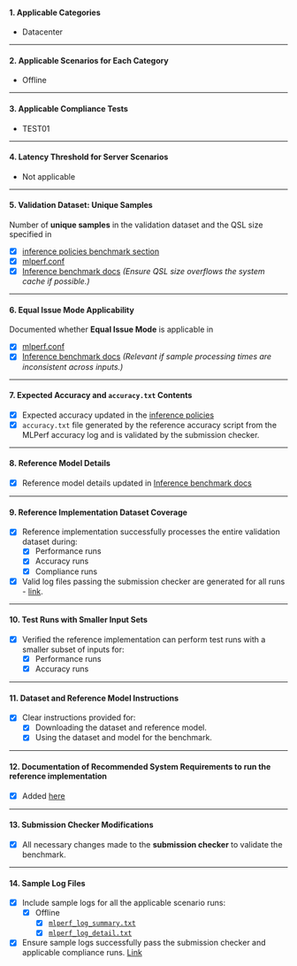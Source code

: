 
#### **1. Applicable Categories**
- Datacenter

---

#### **2. Applicable Scenarios for Each Category**
- Offline

---

#### **3. Applicable Compliance Tests**
- TEST01

---

#### **4. Latency Threshold for Server Scenarios**
- Not applicable

---

#### **5. Validation Dataset: Unique Samples**
Number of **unique samples** in the validation dataset and the QSL size specified in 
- [X] [inference policies benchmark section](https://github.com/mlcommons/inference_policies/blob/master/inference_rules.adoc#41-benchmarks)
- [X] [mlperf.conf](https://github.com/mlcommons/inference/blob/master/loadgen/mlperf.conf)
- [X] [Inference benchmark docs](https://github.com/mlcommons/inference/blob/docs/docs/index.md)
  *(Ensure QSL size overflows the system cache if possible.)*

---

#### **6. Equal Issue Mode Applicability**
Documented whether **Equal Issue Mode** is applicable in 
- [X] [mlperf.conf](https://github.com/mlcommons/inference/blob/master/loadgen/mlperf.conf#L42)
- [X] [Inference benchmark docs](https://github.com/mlcommons/inference/blob/docs/docs/index.md)
  *(Relevant if sample processing times are inconsistent across inputs.)*

---

#### **7. Expected Accuracy and `accuracy.txt` Contents**
- [X] Expected accuracy updated in the [inference policies](https://github.com/mlcommons/inference_policies/blob/master/inference_rules.adoc#41-benchmarks)
- [X] `accuracy.txt` file generated by the reference accuracy script from the MLPerf accuracy log and is validated by the submission checker.

---

#### **8. Reference Model Details**
- [X] Reference model details updated in [Inference benchmark docs](https://github.com/mlcommons/inference/blob/docs/docs/index.md)  

---

#### **9. Reference Implementation Dataset Coverage**
- [X] Reference implementation successfully processes the entire validation dataset during:
  - [X] Performance runs
  - [X] Accuracy runs
  - [X] Compliance runs  
- [X] Valid log files passing the submission checker are generated for all runs - [link](https://github.com/mlcommons/mlperf_inference_unofficial_submissions_v5.0/tree/main/closed/MLCommons/results/mlc-server-reference-gpu-pytorch_v2.4.0-cu124/rgat/offline/performance/run_1).

---

#### **10. Test Runs with Smaller Input Sets**
- [X] Verified the reference implementation can perform test runs with a smaller subset of inputs for:
  - [X] Performance runs
  - [X] Accuracy runs

---

#### **11. Dataset and Reference Model Instructions**
- [X] Clear instructions provided for:
  - [X] Downloading the dataset and reference model.
  - [X] Using the dataset and model for the benchmark.

---

#### **12. Documentation of Recommended System Requirements to run the reference implementation**
- [X] Added [here](https://github.com/mlcommons/inference/blob/docs/docs/system_requirements.yml#L44)

---

#### **13. Submission Checker Modifications**
- [X] All necessary changes made to the **submission checker** to validate the benchmark.

---

#### **14. Sample Log Files**
- [X] Include sample logs for all the applicable scenario runs:
  - [X] Offline 
    - [X] [`mlperf_log_summary.txt`](https://github.com/mlcommons/mlperf_inference_unofficial_submissions_v5.0/blob/main/closed/MLCommons/results/mlc-server-reference-gpu-pytorch_v2.4.0-cu124/rgat/offline/performance/run_1/mlperf_log_summary.txt)
    - [X] [`mlperf_log_detail.txt`](https://github.com/mlcommons/mlperf_inference_unofficial_submissions_v5.0/blob/main/closed/MLCommons/results/mlc-server-reference-gpu-pytorch_v2.4.0-cu124/rgat/offline/performance/run_1/mlperf_log_detail.txt)  
- [X] Ensure sample logs successfully pass the submission checker and applicable compliance runs. [Link](https://htmlpreview.github.io/?https://github.com/mlcommons/mlperf_inference_unofficial_submissions_v5.0/blob/refs/heads/auto-update/closed/MLCommons/results/mlc-server-reference-gpu-pytorch_v2.4.0-cu124/summary.html)
